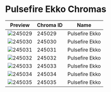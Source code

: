 # Pulsefire Ekko Chromas



| Preview | Chroma ID | Name |
|---------|-----------|------|
| ![245029](https://raw.communitydragon.org/latest/plugins/rcp-be-lol-game-data/global/default/v1/champion-chroma-images/245/245029.png) | 245029 | Pulsefire Ekko |
| ![245030](https://raw.communitydragon.org/latest/plugins/rcp-be-lol-game-data/global/default/v1/champion-chroma-images/245/245030.png) | 245030 | Pulsefire Ekko |
| ![245031](https://raw.communitydragon.org/latest/plugins/rcp-be-lol-game-data/global/default/v1/champion-chroma-images/245/245031.png) | 245031 | Pulsefire Ekko |
| ![245032](https://raw.communitydragon.org/latest/plugins/rcp-be-lol-game-data/global/default/v1/champion-chroma-images/245/245032.png) | 245032 | Pulsefire Ekko |
| ![245033](https://raw.communitydragon.org/latest/plugins/rcp-be-lol-game-data/global/default/v1/champion-chroma-images/245/245033.png) | 245033 | Pulsefire Ekko |
| ![245034](https://raw.communitydragon.org/latest/plugins/rcp-be-lol-game-data/global/default/v1/champion-chroma-images/245/245034.png) | 245034 | Pulsefire Ekko |
| ![245035](https://raw.communitydragon.org/latest/plugins/rcp-be-lol-game-data/global/default/v1/champion-chroma-images/245/245035.png) | 245035 | Pulsefire Ekko |